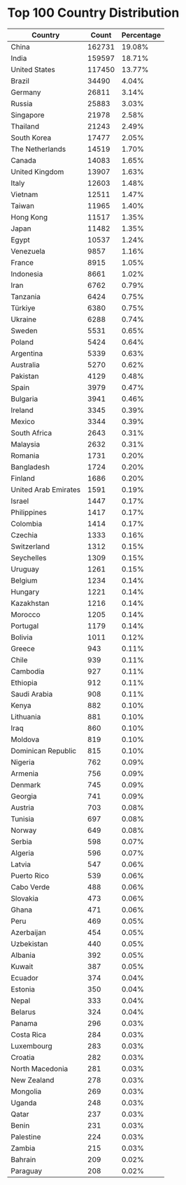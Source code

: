 # Top 100 Country Distribution
| Country | Count | Percentage |
|----|----|----|
| China | 162731 | 19.08% |
| India | 159597 | 18.71% |
| United States | 117450 | 13.77% |
| Brazil | 34490 | 4.04% |
| Germany | 26811 | 3.14% |
| Russia | 25883 | 3.03% |
| Singapore | 21978 | 2.58% |
| Thailand | 21243 | 2.49% |
| South Korea | 17477 | 2.05% |
| The Netherlands | 14519 | 1.70% |
| Canada | 14083 | 1.65% |
| United Kingdom | 13907 | 1.63% |
| Italy | 12603 | 1.48% |
| Vietnam | 12511 | 1.47% |
| Taiwan | 11965 | 1.40% |
| Hong Kong | 11517 | 1.35% |
| Japan | 11482 | 1.35% |
| Egypt | 10537 | 1.24% |
| Venezuela | 9857 | 1.16% |
| France | 8915 | 1.05% |
| Indonesia | 8661 | 1.02% |
| Iran | 6762 | 0.79% |
| Tanzania | 6424 | 0.75% |
| Türkiye | 6380 | 0.75% |
| Ukraine | 6288 | 0.74% |
| Sweden | 5531 | 0.65% |
| Poland | 5424 | 0.64% |
| Argentina | 5339 | 0.63% |
| Australia | 5270 | 0.62% |
| Pakistan | 4129 | 0.48% |
| Spain | 3979 | 0.47% |
| Bulgaria | 3941 | 0.46% |
| Ireland | 3345 | 0.39% |
| Mexico | 3344 | 0.39% |
| South Africa | 2643 | 0.31% |
| Malaysia | 2632 | 0.31% |
| Romania | 1731 | 0.20% |
| Bangladesh | 1724 | 0.20% |
| Finland | 1686 | 0.20% |
| United Arab Emirates | 1591 | 0.19% |
| Israel | 1447 | 0.17% |
| Philippines | 1417 | 0.17% |
| Colombia | 1414 | 0.17% |
| Czechia | 1333 | 0.16% |
| Switzerland | 1312 | 0.15% |
| Seychelles | 1309 | 0.15% |
| Uruguay | 1261 | 0.15% |
| Belgium | 1234 | 0.14% |
| Hungary | 1221 | 0.14% |
| Kazakhstan | 1216 | 0.14% |
| Morocco | 1205 | 0.14% |
| Portugal | 1179 | 0.14% |
| Bolivia | 1011 | 0.12% |
| Greece | 943 | 0.11% |
| Chile | 939 | 0.11% |
| Cambodia | 927 | 0.11% |
| Ethiopia | 912 | 0.11% |
| Saudi Arabia | 908 | 0.11% |
| Kenya | 882 | 0.10% |
| Lithuania | 881 | 0.10% |
| Iraq | 860 | 0.10% |
| Moldova | 819 | 0.10% |
| Dominican Republic | 815 | 0.10% |
| Nigeria | 762 | 0.09% |
| Armenia | 756 | 0.09% |
| Denmark | 745 | 0.09% |
| Georgia | 741 | 0.09% |
| Austria | 703 | 0.08% |
| Tunisia | 697 | 0.08% |
| Norway | 649 | 0.08% |
| Serbia | 598 | 0.07% |
| Algeria | 596 | 0.07% |
| Latvia | 547 | 0.06% |
| Puerto Rico | 539 | 0.06% |
| Cabo Verde | 488 | 0.06% |
| Slovakia | 473 | 0.06% |
| Ghana | 471 | 0.06% |
| Peru | 469 | 0.05% |
| Azerbaijan | 454 | 0.05% |
| Uzbekistan | 440 | 0.05% |
| Albania | 392 | 0.05% |
| Kuwait | 387 | 0.05% |
| Ecuador | 374 | 0.04% |
| Estonia | 350 | 0.04% |
| Nepal | 333 | 0.04% |
| Belarus | 324 | 0.04% |
| Panama | 296 | 0.03% |
| Costa Rica | 284 | 0.03% |
| Luxembourg | 283 | 0.03% |
| Croatia | 282 | 0.03% |
| North Macedonia | 281 | 0.03% |
| New Zealand | 278 | 0.03% |
| Mongolia | 269 | 0.03% |
| Uganda | 248 | 0.03% |
| Qatar | 237 | 0.03% |
| Benin | 231 | 0.03% |
| Palestine | 224 | 0.03% |
| Zambia | 215 | 0.03% |
| Bahrain | 209 | 0.02% |
| Paraguay | 208 | 0.02% |

